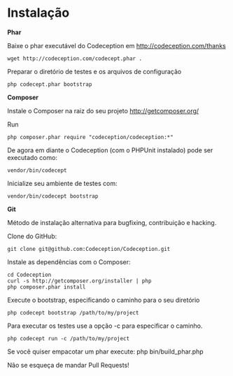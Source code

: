 # Instalação

**Phar**

Baixe o phar executável do Codeception em http://codeception.com/thanks

~~~
wget http://codeception.com/codecept.phar .
~~~

Preparar o diretório de testes e os arquivos de configuração

~~~
php codecept.phar bootstrap
~~~

**Composer**

Instale o Composer na raiz do seu projeto http://getcomposer.org/

Run

~~~
php composer.phar require "codeception/codeception:*"
~~~

De agora em diante o Codeception (com o PHPUnit instalado) pode ser executado como:

~~~
vendor/bin/codecept
~~~

Inicialize seu ambiente de testes com:

~~~
vendor/bin/codecept bootstrap
~~~

**Git**

Método de instalação alternativa para bugfixing, contribuição e hacking.

Clone do GitHub:

~~~
git clone git@github.com:Codeception/Codeception.git
~~~

Instale as dependências com o Composer:

~~~
cd Codeception
curl -s http://getcomposer.org/installer | php
php composer.phar install
~~~

Execute o bootstrap, especificando o caminho para o seu  diretório

~~~
php codecept bootstrap /path/to/my/project
~~~

Para executar os testes use a opção -c para especificar o caminho.

~~~
php codecept run -c /path/to/my/project
~~~

Se você quiser empacotar um phar execute: php bin/build_phar.php

Não se esqueça de mandar Pull Requests!